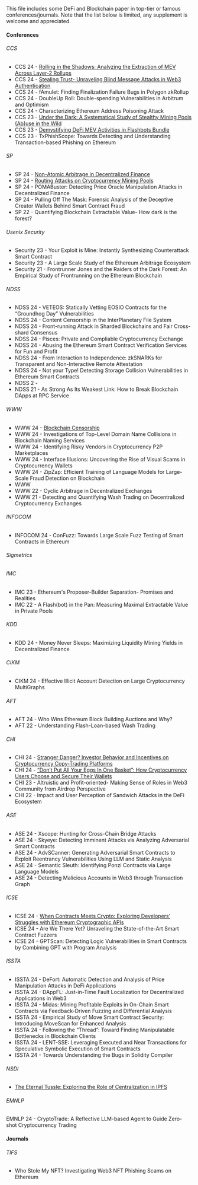 This file includes some DeFi and Blockchain paper in top-tier or famous conferences/journals. Note that the list below is limited, any supplement is welcome and appreciated.



#### Conferences

###### CCS

* CCS 24 - [Rolling in the Shadows: Analyzing the Extraction of MEV Across Layer-2 Rollups](https://arxiv.org/pdf/2405.00138)
* CCS 24 - [Stealing Trust- Unraveling Blind Message Attacks in Web3 Authentication](https://arxiv.org/abs/2406.00523)
* CCS 24 - fAmulet: Finding Finalization Failure Bugs in Polygon zkRollup
* CCS 24 - DoubleUp Roll: Double-spending Vulnerabilities in Arbitrum and Optimism
* CCS 24 - Characterizing Ethereum Address Poisoning Attack
* CCS 23 - [Under the Dark: A Systematical Study of Stealthy Mining Pools (Ab)use in the Wild](https://dl.acm.org/doi/pdf/10.1145/3576915.3616677)
* CCS 23 - [Demystifying DeFi MEV Activities in Flashbots Bundle](https://dl.acm.org/doi/pdf/10.1145/3576915.3616590)
* CCS 23 - TxPhishScope: Towards Detecting and Understanding Transaction-based Phishing on Ethereum

###### SP 

* SP 24 - [Non-Atomic Arbitrage in Decentralized Finance](https://www.computer.org/csdl/proceedings-article/sp/2024/313000a224/1WPcYNItiZW)
* SP 24 - [Routing Attacks on Cryptocurrency Mining Pools](https://ieeexplore.ieee.org/iel8/10646615/10646598/10646806.pdf)
* SP 24 - POMABuster: Detecting Price Oracle Manipulation Attacks in Decentralized Finance
* SP 24 - Pulling Off The Mask: Forensic Analysis of the Deceptive Creator Wallets Behind Smart Contract Fraud
* SP 22 - Quantifying Blockchain Extractable Value- How dark is the forest?

###### Usenix Security 

* Security 23 - Your Exploit is Mine: Instantly Synthesizing Counterattack Smart Contract
* Security 23 - A Large Scale Study of the Ethereum Arbitrage Ecosystem
* Security 21 - Frontrunner Jones and the Raiders of the Dark Forest: An Empirical Study of Frontrunning on the Ethereum Blockchain

###### NDSS 

* NDSS 24 - VETEOS: Statically Vetting EOSIO Contracts for the “Groundhog Day” Vulnerabilities
* NDSS 24 - Content Censorship in the InterPlanetary File System
* NDSS 24 - Front-running Attack in Sharded Blockchains and Fair Cross-shard Consensus
* NDSS 24 - Pisces: Private and Compliable Cryptocurrency Exchange
* NDSS 24 - Abusing the Ethereum Smart Contract Verification Services for Fun and Profit
* NDSS 24 - From Interaction to Independence: zkSNARKs for Transparent and Non-Interactive Remote Attestation
* NDSS 24 - Not your Type! Detecting Storage Collision Vulnerabilities in Ethereum Smart Contracts
* NDSS 2 - 
* NDSS 21 - As Strong As Its Weakest Link: How to Break Blockchain DApps at RPC Service

###### WWW 

* WWW 24 - [Blockchain Censorship](https://dl.acm.org/doi/pdf/10.1145/3589334.3645431)
* WWW 24 - Investigations of Top-Level Domain Name Collisions in Blockchain Naming Services
* WWW 24 - Identifying Risky Vendors in Cryptocurrency P2P Marketplaces
* WWW 24 - Interface Illusions: Uncovering the Rise of Visual Scams in Cryptocurrency Wallets
* WWW 24 - ZipZap: Efficient Training of Language Models for Large-Scale Fraud Detection on Blockchain
* WWW
* WWW 22 - Cyclic Arbitrage in Decentralized Exchanges
* WWW 21 - Detecting and Quantifying Wash Trading on Decentralized Cryptocurrency Exchanges

###### INFOCOM

* INFOCOM 24 - ConFuzz: Towards Large Scale Fuzz Testing of Smart Contracts in Ethereum

###### Sigmetrics 

###### IMC 

* IMC 23 - Ethereum's Proposer-Builder Separation- Promises and Realities
* IMC 22 - A Flash(bot) in the Pan: Measuring Maximal Extractable Value in Private Pools

###### KDD

* KDD 24 - Money Never Sleeps: Maximizing Liquidity Mining Yields in Decentralized Finance

###### CIKM

* CIKM 24 - Effective Illicit Account Detection on Large Cryptocurrency MultiGraphs

###### AFT

* AFT 24 - Who Wins Ethereum Block Building Auctions and Why?
* AFT 22 - Understanding Flash-Loan-based Wash Trading

###### CHI

* CHI 24 - [Stranger Danger? Investor Behavior and Incentives on Cryptocurrency Copy-Trading Platforms](https://dl.acm.org/doi/pdf/10.1145/3613904.3642715)
* CHI 24 - [“Don’t Put All Your Eggs In One Basket”: How Cryptocurrency Users Choose and Secure Their Wallets](https://dl.acm.org/doi/pdf/10.1145/3613904.3642534)
* CHI 23 - Altruistic and Profit-oriented- Making Sense of Roles in Web3 Community from Airdrop Perspective
* CHI 22 - Impact and User Perception of Sandwich Attacks in the DeFi Ecosystem

###### ASE

* ASE 24 - Xscope: Hunting for Cross-Chain Bridge Attacks
* ASE 24 - Skyeye: Detecting Imminent Attacks via Analyzing Adversarial Smart Contracts
* ASE 24 - AdvSCanner: Generating Adversarial Smart Contracts to Exploit Reentrancy Vulnerabilities Using LLM and Static Analysis
* ASE 24 - Semantic Sleuth: Identifying Ponzi Contracts via Large Language Models
* ASE 24 - Detecting Malicious Accounts in Web3 through Transaction Graph

###### ICSE 

* ICSE 24 - [When Contracts Meets Crypto: Exploring Developers’ Struggles with Ethereum Cryptographic APIs](https://dl.acm.org/doi/pdf/10.1145/3597503.3639131)
* ICSE 24 - Are We There Yet? Unraveling the State-of-the-Art Smart Contract Fuzzers
* ICSE 24 - GPTScan: Detecting Logic Vulnerabilities in Smart Contracts by Combining GPT with Program Analysis

###### ISSTA

* ISSTA 24 - DeFort: Automatic Detection and Analysis of Price Manipulation Attacks in DeFi Applications
* ISSTA 24 - DAppFL: Just-in-Time Fault Localization for Decentralized Applications in Web3
* ISSTA 24 - Midas: Mining Profitable Exploits in On-Chain Smart Contracts via Feedback-Driven Fuzzing and Differential Analysis
* ISSTA 24 - Empirical Study of Move Smart Contract Security: Introducing MoveScan for Enhanced Analysis
* ISSTA 24 - Following the “Thread”: Toward Finding Manipulatable Bottlenecks in Blockchain Clients
* ISSTA 24 - LENT-SSE: Leveraging Executed and Near Transactions for Speculative Symbolic Execution of Smart Contracts
* ISSTA 24 - Towards Understanding the Bugs in Solidity Compiler

###### NSDI

* [The Eternal Tussle: Exploring the Role of Centralization in IPFS](https://www.usenix.org/system/files/nsdi24-wei.pdf)



###### EMNLP

EMNLP 24 - CryptoTrade: A Reflective LLM-based Agent to Guide Zero-shot Cryptocurrency Trading



#### Journals

###### TIFS

* Who Stole My NFT? Investigating Web3 NFT Phishing Scams on Ethereum

